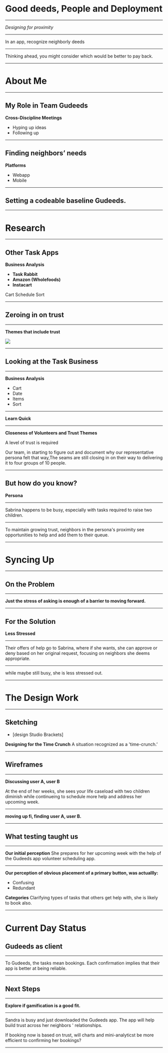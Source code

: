 # Good deeds, People and Deployment

----------

*Designing for proximity*

----------

In an app, recognize neighborly deeds

----------

Thinking ahead, you might consider which would be better to pay back.

----------
# About Me
----------
## My Role in Team Gudeeds 

**Cross-Discipline Meetings**

- Hyping up ideas
- Following up 
----------
## Finding neighbors’ needs

**Platforms**

- Webapp
- Mobile


----------
## Setting a codeable baseline Gudeeds.
----------
# Research
----------
## Other Task Apps

**Business Analysis**

- **Task Rabbit**
- **Amazon (Wholefoods)**
- **Instacart**

Cart
Schedule
Sort

----------
## Zeroing in on trust
----------

**Themes that include trust**

![](https://paper-attachments.dropbox.com/s_939A39C54BE532AA128503EB46A60918FB25F0AE543B578BF78BB58E8F771B97_1626047441287_2021-07-11+18.47.58.gif)

----------
##  Looking at the Task Business
----------

**Business Analysis**

- Cart
- Date
- Items
- Sort
----------

**Learn Quick**

----------

**Closeness of Volunteers and Trust Themes**

A level of trust is required

Our team, in starting to figure out and document why our representative persona felt that way,The seams are still closing in on their way to delivering it to four groups of 10 people.

----------
## But how do you know?

**Persona**

----------

Sabrina happens to be busy, especially with tasks required to raise two children.  

----------

To maintain growing trust,  neighbors in the persona's proximity see opportunities to help and add them to their queue.  

----------
# Syncing Up
----------
## On the Problem
----------

**Just the stress of asking is enough of a barrier to moving forward.**

----------


## For the Solution

**Less Stressed**

----------

Their offers of help go to Sabrina, where if she wants, she can approve or deny based on her original request, focusing on neighbors she deems appropriate. 

----------

while maybe still busy, she is less stressed out.

----------
# The Design Work
----------


## Sketching 
- [design Studio Brackets]

**Designing for the Time Crunch**
A situation recognized as a 'time-crunch.’

----------


## Wireframes
----------

**Discussing user A, user B**

At the end of her weeks, she sees your life caseload with two children diminish while continueing to schedule more help and address her upcoming week.  

----------

**moving up fi, finding user A, user B.**


----------
## What testing taught us
----------

**Our initial perception**
She prepares for her upcoming week with the help of the Gudeeds app volunteer scheduling app.

----------

**Our perception of obvious placement of a primary button, was actuallly:**

- Confusing
- Redundant

**Categories**
Clarifying types of tasks that others get help with, she is likely to book also.

----------
# Current Day Status


## Gudeeds as client
----------

To Gudeeds, the tasks mean bookings. Each confirmation implies that their app is better at being reliable.  

----------
## Next Steps
----------

**Explore if gamification is a good fit.**

----------

Sandra is busy and just downloaded the Gudeeds app.  The app will help build trust across her neighbors ' relationships. 

If booking now is based on trust,  will charts and mini-analyticst be more efficient to confirming her bookings?

----------


